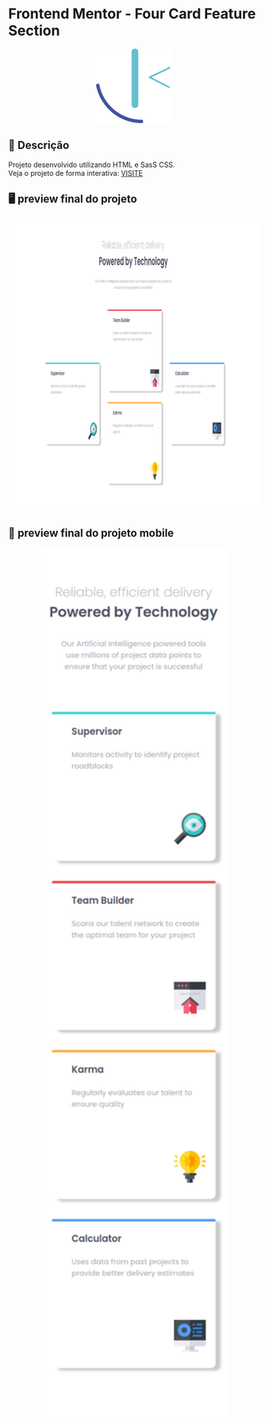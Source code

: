 # Frontend Mentor - Four Card Feature Section

<p align="center">
  <img src="https://raw.githubusercontent.com/kevenalves/Frontend-Mentor-Challenges/main/frontend-mentor-logo.png" width="150" height="150"/>
</p>

## 🚀 Descrição
Projeto desenvolvido utilizando HTML e SasS CSS.<br>
Veja o projeto de forma interativa: [VISITE](https://four-card-kev.netlify.app/)

## 🖥️ preview final do projeto

<p align="center">
  <img src="images/desktop.png" width="1012" height="589"/>
</p>

## 📳 preview final do projeto mobile

<p align="center">
  <img src="images/mobile.png" width="375" height="1750"/>
</p>